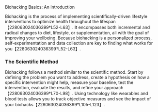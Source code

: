 Biohacking Basics: An Introduction

Biohacking is the process of implementing scientifically-driven lifestyle interventions to optimize health throughout the lifespan【228063024036399†L52-L63】. It encompasses both incremental and radical changes to diet, lifestyle, or supplementation, all with the goal of improving your wellbeing. Because biohacking is a personalized process, self-experimentation and data collection are key to finding what works for you【228063024036399†L52-L63】.

### The Scientific Method

Biohacking follows a method similar to the scientific method. Start by defining the problem you want to address, create a hypothesis on how a specific intervention might help, measure your baseline, test the intervention, evaluate the results, and refine your approach【228063024036399†L70-L98】. Using technology like wearables and blood tests allows you to track objective measures and see the impact of your biohacks【228063024036399†L105-L123】.